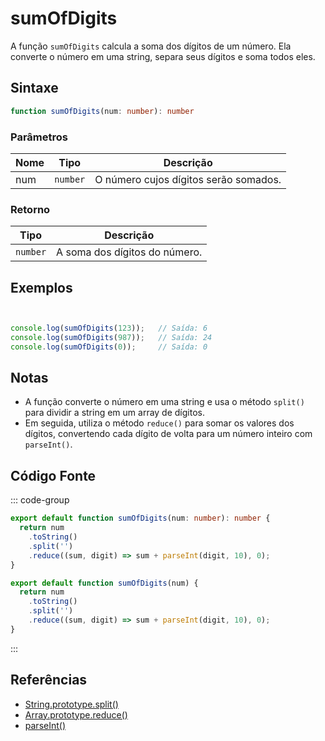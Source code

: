 # sumOfDigits

A função `sumOfDigits` calcula a soma dos dígitos de um número. Ela converte o número em uma string, separa seus dígitos e soma todos eles.

## Sintaxe

```typescript
function sumOfDigits(num: number): number
```

### Parâmetros

| Nome  | Tipo     | Descrição                                      |
|-------|----------|------------------------------------------------|
| num   | `number` | O número cujos dígitos serão somados.          |

### Retorno

| Tipo    | Descrição                                      |
|---------|------------------------------------------------|
| `number` | A soma dos dígitos do número.                  |

## Exemplos

```typescript


console.log(sumOfDigits(123));   // Saída: 6
console.log(sumOfDigits(987));   // Saída: 24
console.log(sumOfDigits(0));     // Saída: 0
```

## Notas

- A função converte o número em uma string e usa o método `split()` para dividir a string em um array de dígitos.
- Em seguida, utiliza o método `reduce()` para somar os valores dos dígitos, convertendo cada dígito de volta para um número inteiro com `parseInt()`.

## Código Fonte

::: code-group
```typescript
export default function sumOfDigits(num: number): number {
  return num
    .toString()
    .split('')
    .reduce((sum, digit) => sum + parseInt(digit, 10), 0);
}
```

```javascript
export default function sumOfDigits(num) {
  return num
    .toString()
    .split('')
    .reduce((sum, digit) => sum + parseInt(digit, 10), 0);
}
```
::: 

## Referências

- [String.prototype.split()](https://developer.mozilla.org/pt-BR/docs/Web/JavaScript/Reference/Global_Objects/String/split)
- [Array.prototype.reduce()](https://developer.mozilla.org/pt-BR/docs/Web/JavaScript/Reference/Global_Objects/Array/Reduce)
- [parseInt()](https://developer.mozilla.org/pt-BR/docs/Web/JavaScript/Reference/Global_Objects/parseInt)